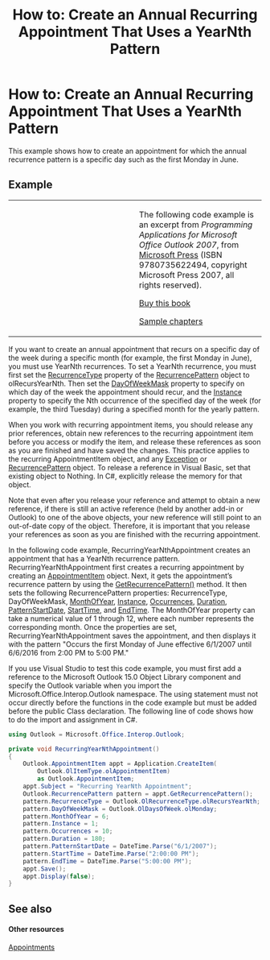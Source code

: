 ﻿---
title: 'How to: Create an Annual Recurring Appointment That Uses a YearNth Pattern'
TOCTitle: 'How to: Create an Annual Recurring Appointment That Uses a YearNth Pattern'
ms:assetid: 5fb2ad0b-248c-417d-8868-52e0550d970f
ms:mtpsurl: https://msdn.microsoft.com/en-us/library/Ff184611(v=office.15)
ms:contentKeyID: 55119811
ms.date: 07/24/2014
mtps_version: v=office.15
dev_langs:
- csharp
---

# How to: Create an Annual Recurring Appointment That Uses a YearNth Pattern

This example shows how to create an appointment for which the annual recurrence pattern is a specific day such as the first Monday in June.

## Example

<table>
<colgroup>
<col style="width: 50%" />
<col style="width: 50%" />
</colgroup>
<tbody>
<tr class="odd">
<td><p></p></td>
<td><p>The following code example is an excerpt from <em>Programming Applications for Microsoft Office Outlook 2007</em>, from <a href="http://www.microsoft.com/learning/books/default.mspx">Microsoft Press</a> (ISBN 9780735622494, copyright Microsoft Press 2007, all rights reserved).</p>
<p><a href="http://www.amazon.com/gp/product/0735622493?ie=utf8%26tag=msmsdn-20%26linkcode=as2%26camp=1789%26creative=9325%26creativeasin=0735622493">Buy this book</a></p>
<p><a href="https://msdn.microsoft.com/en-us/library/cc513844(v=office.15)">Sample chapters</a></p></td>
</tr>
</tbody>
</table>


If you want to create an annual appointment that recurs on a specific day of the week during a specific month (for example, the first Monday in June), you must use YearNth recurrences. To set a YearNth recurrence, you must first set the [RecurrenceType](https://msdn.microsoft.com/en-us/library/bb623463\(v=office.15\)) property of the [RecurrencePattern](https://msdn.microsoft.com/en-us/library/bb608903\(v=office.15\)) object to olRecursYearNth. Then set the [DayOfWeekMask](https://msdn.microsoft.com/en-us/library/bb609163\(v=office.15\)) property to specify on which day of the week the appointment should recur, and the [Instance](https://msdn.microsoft.com/en-us/library/bb645269\(v=office.15\)) property to specify the Nth occurrence of the specified day of the week (for example, the third Tuesday) during a specified month for the yearly pattern.

When you work with recurring appointment items, you should release any prior references, obtain new references to the recurring appointment item before you access or modify the item, and release these references as soon as you are finished and have saved the changes. This practice applies to the recurring AppointmentItem object, and any [Exception](https://msdn.microsoft.com/en-us/library/bb610440\(v=office.15\)) or [RecurrencePattern](https://msdn.microsoft.com/en-us/library/bb608903\(v=office.15\)) object. To release a reference in Visual Basic, set that existing object to Nothing. In C\#, explicitly release the memory for that object.

Note that even after you release your reference and attempt to obtain a new reference, if there is still an active reference (held by another add-in or Outlook) to one of the above objects, your new reference will still point to an out-of-date copy of the object. Therefore, it is important that you release your references as soon as you are finished with the recurring appointment.

In the following code example, RecurringYearNthAppointment creates an appointment that has a YearNth recurrence pattern. RecurringYearNthAppointment first creates a recurring appointment by creating an [AppointmentItem](https://msdn.microsoft.com/en-us/library/bb645611\(v=office.15\)) object. Next, it gets the appointment’s recurrence pattern by using the [GetRecurrencePattern()](https://msdn.microsoft.com/en-us/library/bb652582\(v=office.15\)) method. It then sets the following RecurrencePattern properties: RecurrenceType, DayOfWeekMask, [MonthOfYear](https://msdn.microsoft.com/en-us/library/bb610515\(v=office.15\)), [Instance](https://msdn.microsoft.com/en-us/library/bb645269\(v=office.15\)), [Occurrences](https://msdn.microsoft.com/en-us/library/bb611303\(v=office.15\)), [Duration](https://msdn.microsoft.com/en-us/library/bb644889\(v=office.15\)), [PatternStartDate](https://msdn.microsoft.com/en-us/library/bb624492\(v=office.15\)), [StartTime](https://msdn.microsoft.com/en-us/library/bb646324\(v=office.15\)), and [EndTime](https://msdn.microsoft.com/en-us/library/bb644544\(v=office.15\)). The MonthOfYear property can take a numerical value of 1 through 12, where each number represents the corresponding month. Once the properties are set, RecurringYearNthAppointment saves the appointment, and then displays it with the pattern "Occurs the first Monday of June effective 6/1/2007 until 6/6/2016 from 2:00 PM to 5:00 PM."

If you use Visual Studio to test this code example, you must first add a reference to the Microsoft Outlook 15.0 Object Library component and specify the Outlook variable when you import the Microsoft.Office.Interop.Outlook namespace. The using statement must not occur directly before the functions in the code example but must be added before the public Class declaration. The following line of code shows how to do the import and assignment in C\#.

``` csharp
using Outlook = Microsoft.Office.Interop.Outlook;
```

``` csharp
private void RecurringYearNthAppointment()
{
    Outlook.AppointmentItem appt = Application.CreateItem(
        Outlook.OlItemType.olAppointmentItem)
        as Outlook.AppointmentItem;
    appt.Subject = "Recurring YearNth Appointment";
    Outlook.RecurrencePattern pattern = appt.GetRecurrencePattern();
    pattern.RecurrenceType = Outlook.OlRecurrenceType.olRecursYearNth;
    pattern.DayOfWeekMask = Outlook.OlDaysOfWeek.olMonday;
    pattern.MonthOfYear = 6;
    pattern.Instance = 1;
    pattern.Occurrences = 10;
    pattern.Duration = 180;
    pattern.PatternStartDate = DateTime.Parse("6/1/2007");
    pattern.StartTime = DateTime.Parse("2:00:00 PM");
    pattern.EndTime = DateTime.Parse("5:00:00 PM");
    appt.Save();
    appt.Display(false);
}
```

## See also

#### Other resources

[Appointments](appointments.md)

